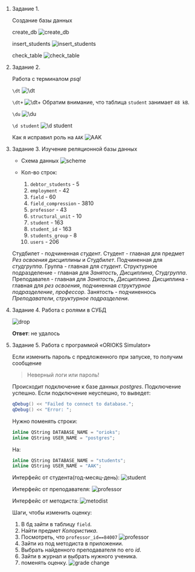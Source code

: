 1. Задание 1.

    Создание базы данных

    create_db
    ![create_db](image-1.png)

    insert_students
    ![insert_students](image-2.png)

    check_table
    ![check_table](image.png)

1. Задание 2.

    Работа с терминалом *psql*

    `\dt`
    ![\dt](image-3.png)

    `\dt+`
    ![\dt+](image-4.png)
    Обратим внимание, что таблица `student` занимает `48 kB`.

    `\du`
    ![\du](image-5.png)

    `\d student`
    ![\d student](image-6.png)

    Как я исправил роль на `AAK`
    ![AAK](image-7.png)

1. Задание 3.
    Изучение реляционной базы данных

    * Схема данных
      ![scheme](image-8.png)

    * Кол-во строк:
        1. `debtor_students` - 5
        1. `employment` - 42
        1. `field` - 60
        1. `field_compression` - 3810
        1. `professor` - 43
        1. `structural_unit` - 10
        1. `student` - 163
        1. `student_id` - 163
        1. `students_group` - 8
        1. `users` - 206

    Студбилет - подчиненная *студент*.
    Студент - главная для предмет *Рез освоения дисциплины* и *Студбилет*. Подчиненная для *студгруппа*.
    Группа - главная для *студент*.
    Структурное подразделение - главная для *Занятость*, *Дисциплина*, *Студгруппа*.
    Преподавател - главная для *Занятость*, *Дисциплина*.
    Дисциплина - главная для *рез освоения*, подчиненная *структурное подразделение*, *профессор*.
    Занятость - подчиненнось *Преподаватели*, *структурное подразделени*.
   
1. Задание 4.
    Работа с ролями в СУБД

    ![drop](image-9.png)

    **Ответ**: не удалось

1. Задание 5.
    Работа с программой «ORIOKS Simulator»

    Если изменить пароль с предложенного при запуске, то получим сообщение
    >Неверный логи или пароль!

    Происходит подключение к базе данных *postgres*. Подключение успешно.
    Если подключение неуспешно, то выведет:
    ```cpp
    qDebug() << "Failed to connect to database.";
    qDebug() << "Error: ";
    ```

    Нужно поменять строки:
    ```cpp
    inline QString DATABASE_NAME = "orioks";
    inline QString USER_NAME = "postgres";
    ```

    На:
    ```cpp
    inline QString DATABASE_NAME = "students";
    inline QString USER_NAME = "AAK";
    ```

    Интерфейс от студента(год-месяц-день):
    ![student](image-12.png)

    Интерфейс от преподавателя:
    ![professor](image-13.png)

    Интерфейс от методиста:
    ![metodist](image-14.png)

    Шаги, чтобы изменить оценку:
      1. В бд зайти в таблицу `field`.
      1. Найти предмет *Колористика*.
      1. Посмотреть, что `professor_id==84007`
      ![professor](image-11.png)
      1. Зайти из под методиста в приложении.
      1. Выбрать найденного преподавателя по его *id*.
      1. Зайти в журнал и выбрать нужного ученика.
      1. поменять оценку.
      ![grade change](image-10.png)
